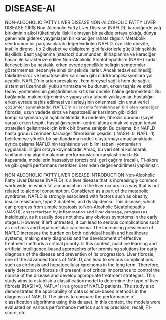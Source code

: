 # DISEASE-AI
NON-ALCOHOLIC FATTY LIVER DISEASE
NON-ALCOHOLIC FATTY LIVER DISEASE
GİRİŞ 
Non-Alcoholic Fatty Liver Disease (NAFLD), karaciğerde yağ birikiminin alkol tüketimiyle ilişkili olmayan 
bir şekilde ortaya çıktığı, dünya genelinde giderek yaygınlaşan bir karaciğer rahatsızlığıdır. Metabolik 
sendromun bir parçası olarak değerlendirilen NAFLD, özellikle obezite, insülin direnci, tip 2 diyabet ve 
dislipidemi gibi faktörlerle güçlü bir şekilde ilişkilidir. Basit yağlanma (steatoz) durumundan, iltihaplanma 
ve karaciğer hasarı ile karakterize edilen Non-Alcoholic Steatohepatitis'e (NASH) kadar ilerleyebilen bu 
hastalık, erken evrede genellikle belirgin semptomlar göstermemesi nedeniyle sinsi bir şekilde ilerler. Ancak 
tedavi edilmediği takdirde siroz ve hepatoselüler karsinom gibi ciddi komplikasyonlara yol açabilir. 
NAFLD'nin artan prevalansı, hem bireysel sağlık hem de sağlık sistemleri üzerindeki yükü artırmakta ve bu 
durum, erken teşhis ve etkili tedavi yöntemlerinin geliştirilmesini kritik bir öncelik haline getirmektedir. Bu 
bağlamda, makine öğrenimi ve yapay zeka tabanlı yaklaşımlar, hastalığın erken evrede teşhis edilmesi ve 
ilerleyişinin önlenmesi için umut verici çözümler sunmaktadır. NAFLD'nin ilerlemiş formlarından biri olan 
karaciğer fibrozisi, uzun vadede siroz ve hepatoselüler karsinom gibi ciddi komplikasyonlara yol 
açabilmektedir. Bu nedenle, fibrozis durumu (şayet varsa) erken tespiti, hastalığın seyrini kontrol altına 
almak ve uygun tedavi stratejileri geliştirmek için kritik bir öneme sahiptir. 
Bu çalışma, bir NAFLD hasta grubu üzerinden karaciğer fibrozisinin çeşidini ( NASH=0, NAFL=1) 
belirlemeye yönelik bir sınıflandırma modeli oluşturmayı amaçlamaktadır. ayrıca çalışma NAFLD'nin 
teşhisinde veri bilimi tabanlı yöntemlerin uygulanabilirliğini ortaya koymaktadır.
Amaç, bu veri setini kullanarak, sınıflandırma algoritmalarının performanslarını karşılaştırmaktır.Bu 
kapsamda, modellerin hassasiyet (precision), geri çağrım (recall), F1-skoru ve gibi çeşitli performans 
metrikleri üzerinden değerlendirilmesi yapılmıştır.


NON-ALCOHOLIC FATTY LIVER DISEASE
INTRODUCTION
Non-Alcoholic Fatty Liver Disease (NAFLD) is a liver disease that is increasingly common worldwide, in which fat accumulation in the liver occurs in a way that is not related to alcohol consumption. Considered as a part of the metabolic syndrome, NAFLD is strongly associated with factors such as obesity, insulin resistance, type 2 diabetes, and dyslipidemia. This disease, which can progress from simple steatosis to Non-Alcoholic Steatohepatitis (NASH), characterized by inflammation and liver damage, progresses insidiously, as it usually does not show any obvious symptoms in the early stages. However, if left untreated, it can lead to serious complications such as cirrhosis and hepatocellular carcinoma.
The increasing prevalence of NAFLD increases the burden on both individual health and healthcare systems, making early diagnosis and the development of effective treatment methods a critical priority. In this context, machine learning and artificial intelligence-based approaches offer promising solutions for early diagnosis of the disease and prevention of its progression. Liver fibrosis, one of the advanced forms of NAFLD, can lead to serious complications such as cirrhosis and hepatocellular carcinoma in the long term. Therefore, early detection of fibrosis (if present) is of critical importance to control the course of the disease and develop appropriate treatment strategies.
This study aims to establish a classification model to determine the type of liver fibrosis (NASH=0, NAFL=1) in a group of NAFLD patients. The study also demonstrates the applicability of data science-based methods in the diagnosis of NAFLD. The aim is to compare the performance of classification algorithms using this dataset. In this context, the models were evaluated on various performance metrics such as precision, recall, F1-score, etc.

